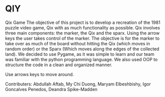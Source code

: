 # QIY
Qix Game 
The objective of this project is to develop a recreation of the 1981 puzzle video game, Qix with as much functionality as possible. Qix involves three main components: the marker, the Qix and the sparx. Using the arrow keys the user takes control of the marker. The objective is for the marker to take over as much of the board without hitting the Qix (which moves in random order) or the Sparx (Which moves along the edges of the collected land). We decided to use Pygame, as it was simple to learn and our team was familiar with the python programming language. We also used OOP to structure the code in a clean and organized manner.

Use arrows keys to move around.

Contributers: Abdullah Aftab, My Chi Duong, Maryam Elbeshbishy, Igor Goncalves Penedos, Deandra Spike-Madden
